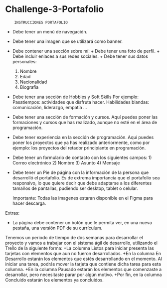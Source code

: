 # Challenge-3-Portafolio
		
        INSTRUCCIONES PORTAFOLIO


- Debe tener un menú de navegación.
- Debe tener una imagen que se utilizará como banner.
- Debe contener una sección sobre mí:
          + Debe tener una foto de perfil.
          + Debe incluir enlaces a sus redes sociales.
          + Debe tener sus datos personales:
	1) Nombre
 	2) Edad
 	3) Nacionalidad
 	4) Biografía

- Debe tener una sección de Hobbies y Soft Skills
  Por ejemplo:
        Pasatiempos: actividades que disfruta hacer.
        Habilidades blandas: comunicación, liderazgo, empatía …

- Debe tener una sección de formación y cursos.
  Aquí puedes poner las formaciones y cursos que has realizado, aunque no esté en el área de programación.

- Debe tener experiencia en la sección de programación.
  Aquí puedes poner los proyectos que ya has realizado anteriormente, como por ejemplo: los proyectos del retador principiante en programación.

- Debe tener un formulario de contacto con los siguientes campos:
       1) Correo electrónico
       2) Nombre
       3) Asunto
       4) Mensaje

- Debe tener un Pie de página con la información de la persona que desarrolló el portafolio.
  Es de extrema importancia que el portafolio sea responsivo, lo que quiere decir que debe adaptarse a los diferentes tamaños de pantallas, pudiendo ser desktop, tablet o celular.

  Importante: Todas las imagenes estaran disponible en el Figma para hacer descarga.

Extras:
- La página debe contener un botón que le permita ver, en una nueva pestaña, una versión PDF de su currículum.

Tenemos un periodo de tiempo de dos semanas para desarrollar el proyecto y vamos a trabajar con el sistema ágil de desarrollo, utilizando el Trello de la siguiente forma:
     +La columna Listos para iniciar presenta las tarjetas con elementos que aun no fueron desarrollados.
     +En la columna En Desarrollo estarán los elementos que estés desarrollando en el momento. Al iniciar una tarea, podrás mover la tarjeta que contiene dicha tarea para esta columna.
     +En la columna Pausado estarán los elementos que comenzaste a desarrollar, pero necesitaste parar por algún motivo.
     +Por fin, en la columna Concluido estarán los elementos ya concluidos.